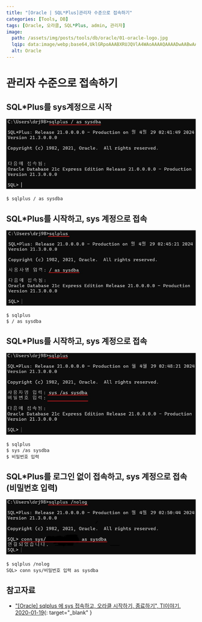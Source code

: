 ```yaml
---
title: "[Oracle | SQL*Plus]관리자 수준으로 접속하기"
categories: [Tools, DB]
tags: [Oracle, 오라클, SQL*Plus, admin, 관리자]
image:
  path: /assets/img/posts/tools/db/oracle/01-oracle-logo.jpg
  lqip: data:image/webp;base64,UklGRpoAAABXRUJQVlA4WAoAAAAQAAAADwAABwAAQUxQSDIAAAARL0AmbZurmr57yyIiqE8oiG0bejIYEQTgqiDA9vqnsUSI6H+oAERp2HZ65qP/VIAWAFZQOCBCAAAA8AEAnQEqEAAIAAVAfCWkAALp8sF8rgRgAP7o9FDvMCkMde9PK7euH5M1m6VWoDXf2FkP3BqV0ZYbO6NA/VFIAAAA
  alt: Oracle
---
```


# 관리자 수준으로 접속하기

## SQL*Plus를 sys계정으로 시작

![01-connect-as-admin(1)](/assets/img/posts/tools/db/oracle/use-sqlplus-to-connect-as-admin/01-connect-as-admin(1).jpg)

```console
$ sqlplus / as sysdba
```

## SQL*Plus를 시작하고, sys 계정으로 접속

![02-connect-as-admin(2)](/assets/img/posts/tools/db/oracle/use-sqlplus-to-connect-as-admin/02-connect-as-admin(2).jpg)

```console
$ sqlplus
$ / as sysdba
```

## SQL*Plus를 시작하고, sys 계정으로 접속

![03-connect-as-admin(3)](/assets/img/posts/tools/db/oracle/use-sqlplus-to-connect-as-admin/03-connect-as-admin(3).jpg)

```console
$ sqlplus
$ sys /as sysdba
$ 비밀번호 입력
```

## SQL*Plus를 로그인 없이 접속하고, sys 계정으로 접속(비밀번호 입력)

![04-connect-as-admin(4)](/assets/img/posts/tools/db/oracle/use-sqlplus-to-connect-as-admin/04-connect-as-admin(4).jpg)

```console
$ sqlplus /nolog
SQL> conn sys/비밀번호 입력 as sysdba
```

## 참고자료

- ["[Oracle] sqlplus 에 sys 접속하고, 오라클 시작하기, 종료하기", TI이야기, 2020-01-19](https://withthisclue.tistory.com/entry/Oracle-Sqlplus%EB%A1%9C-%EC%98%A4%EB%9D%BC%ED%81%B4%EC%84%9C%EB%B2%84-%EC%8B%9C%EC%9E%91%ED%95%98%EA%B8%B0-%EC%A2%85%EB%A3%8C%ED%95%98%EA%B8%B0){: target="_blank" }